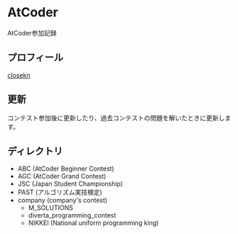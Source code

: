 # AtCoder

AtCoder参加記録

## プロフィール

[closekn](https://atcoder.jp/users/closekn)

## 更新

コンテスト参加後に更新したり、過去コンテストの問題を解いたときに更新します。

## ディレクトリ

- ABC (AtCoder Beginner Contest)
- AGC (AtCoder Grand Contest)
- JSC (Japan Student Championship)
- PAST (アルゴリズム実技検定)
- company (company's contest)
  - M_SOLUTIONS
  - diverta_programming_contest
  - NIKKEI (National uniform programming king)
